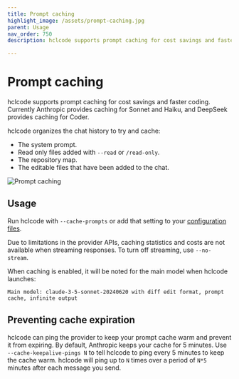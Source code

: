 ```yaml
---
title: Prompt caching
highlight_image: /assets/prompt-caching.jpg
parent: Usage
nav_order: 750
description: hclcode supports prompt caching for cost savings and faster coding.

---
```


# Prompt caching

hclcode supports prompt caching for cost savings and faster coding.
Currently Anthropic provides caching for Sonnet and Haiku,
and DeepSeek provides caching for Coder.

hclcode organizes the chat history to try and cache:

- The system prompt.
- Read only files added with `--read` or `/read-only`.
- The repository map.
- The editable files that have been added to the chat.

![Prompt caching](/assets/prompt-caching.jpg)


## Usage

Run hclcode with `--cache-prompts` or add that setting to your 
[configuration files](/docs/config.html).

Due to limitations in the provider APIs, caching statistics and costs
are not available when streaming responses.
To turn off streaming, use `--no-stream`.

When caching is enabled, it will be noted for the main model when hclcode launches:

```
Main model: claude-3-5-sonnet-20240620 with diff edit format, prompt cache, infinite output
```

## Preventing cache expiration

hclcode can ping the provider to keep your prompt cache warm and prevent
it from expiring.
By default, Anthropic keeps your cache for 5 minutes.
Use `--cache-keepalive-pings N` to tell hclcode to ping
every 5 minutes to keep the cache warm.
hclcode will ping up to `N` times over a period of `N*5` minutes
after each message you send.


